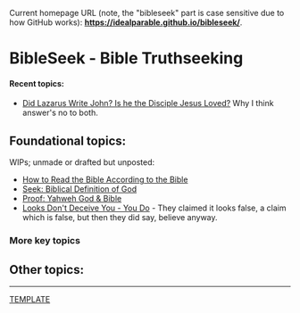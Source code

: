 <head><link rel="stylesheet" href="style.css"></head>

Current homepage URL (note, the "bibleseek" part is case sensitive due to how GitHub works): **https://idealparable.github.io/bibleseek/**.

# BibleSeek - Bible Truthseeking

#### Recent topics:

- [Did Lazarus Write John? Is he the Disciple Jesus Loved?](DidLazarusWriteJohn.md) Why I think answer's no to both.

## Foundational topics:

WIPs; unmade or drafted but unposted:
- [How to Read the Bible According to the Bible](HowToRead.md)
- [Seek: Biblical Definition of God](BibleDefinesGod.md)
- [Proof: Yahweh God & Bible](ProofOfYahweh.md)
- [Looks Don't Deceive You - You Do](LooksDontDeceive.md) - They claimed it looks false, a claim which is false, but then they did say, believe anyway.

### More key topics



## Other topics:



---
[TEMPLATE](!PageTemplate.md) 